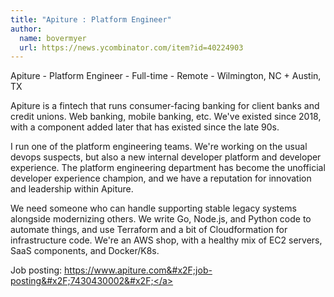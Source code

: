```yaml
---
title: "Apiture : Platform Engineer"
author:
  name: bovermyer
  url: https://news.ycombinator.com/item?id=40224903
---
```

Apiture - Platform Engineer - Full-time - Remote - Wilmington, NC + Austin, TX

Apiture is a fintech that runs consumer-facing banking for client banks and credit unions. Web banking, mobile banking, etc. We&#x27;ve existed since 2018, with a component added later that has existed since the late 90s.

I run one of the platform engineering teams. We&#x27;re working on the usual devops suspects, but also a new internal developer platform and developer experience. The platform engineering department has become the unofficial developer experience champion, and we have a reputation for innovation and leadership within Apiture.

We need someone who can handle supporting stable legacy systems alongside modernizing others. We write Go, Node.js, and Python code to automate things, and use Terraform and a bit of Cloudformation for infrastructure code. We&#x27;re an AWS shop, with a healthy mix of EC2 servers, SaaS components, and Docker&#x2F;K8s.

Job posting: <a href="https:&#x2F;&#x2F;www.apiture.com&#x2F;job-posting&#x2F;7430430002&#x2F;" rel="nofollow">https:&#x2F;&#x2F;www.apiture.com&#x2F;job-posting&#x2F;7430430002&#x2F;</a>
